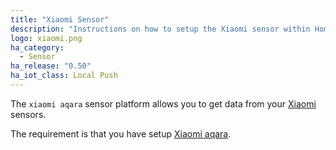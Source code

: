 ```yaml
---
title: "Xiaomi Sensor"
description: "Instructions on how to setup the Xiaomi sensor within Home Assistant."
logo: xiaomi.png
ha_category:
  - Sensor
ha_release: "0.50"
ha_iot_class: Local Push
---
```


The `xiaomi aqara` sensor platform allows you to get data from your [Xiaomi](http://www.mi.com/en/) sensors.

The requirement is that you have setup [Xiaomi aqara](/integrations/xiaomi_aqara/).
